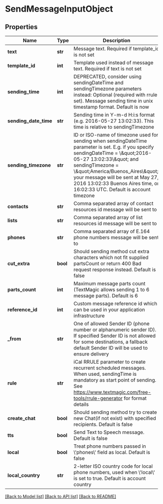 # SendMessageInputObject

## Properties
Name | Type | Description | Notes
------------ | ------------- | ------------- | -------------
**text** | **str** | Message text. Required if template_id is not set | [optional] 
**template_id** | **int** | Template used instead of message text. Required if text is not set | [optional] 
**sending_time** | **int** | DEPRECATED, consider using sendingDateTime and sendingTimezone parameters instead: Optional (required with rrule set). Message sending time in unix timestamp format. Default is now | [optional] 
**sending_date_time** | **str** | Sending time in Y-m-d H:i:s format (e.g. 2016-05-27 13:02:33). This time is relative to sendingTimezone | [optional] 
**sending_timezone** | **str** | ID or ISO-name of timezone used for sending when sendingDateTime parameter is set. E.g. if you specify sendingDateTime &#x3D; \\\&quot;2016-05-27 13:02:33\\\&quot; and sendingTimezone &#x3D; \\\&quot;America/Buenos_Aires\\\&quot;, your message will be sent at May 27, 2016 13:02:33 Buenos Aires time, or 16:02:33 UTC. Default is account timezone | [optional] 
**contacts** | **str** | Comma separated array of contact resources id message will be sent to | [optional] 
**lists** | **str** | Comma separated array of list resources id message will be sent to | [optional] 
**phones** | **str** | Comma separated array of E.164 phone numbers message will be sent to | [optional] 
**cut_extra** | **bool** | Should sending method cut extra characters which not fit supplied partsCount or return 400 Bad request response instead. Default is false | [optional] 
**parts_count** | **int** | Maximum message parts count (TextMagic allows sending 1 to 6 message parts). Default is 6 | [optional] 
**reference_id** | **int** | Custom message reference id which can be used in your application infrastructure | [optional] 
**_from** | **str** | One of allowed Sender ID (phone number or alphanumeric sender ID). If specified Sender ID is not allowed for some destinations, a fallback default Sender ID will be used to ensure delivery | [optional] 
**rule** | **str** | iCal RRULE parameter to create recurrent scheduled messages. When used, sendingTime is mandatory as start point of sending. See https://www.textmagic.com/free-tools/rrule-generator for format details | [optional] 
**create_chat** | **bool** | Should sending method try to create new Chat(if not exist) with specified recipients. Default is false | [optional] 
**tts** | **bool** | Send Text to Speech message. Default is false | [optional] 
**local** | **bool** | Treat phone numbers passed in \\&#39;phones\\&#39; field as local. Default is false | [optional] 
**local_country** | **str** | 2-letter ISO country code for local phone numbers, used when \\&#39;local\\&#39; is set to true. Default is account country | [optional] 

[[Back to Model list]](../README.md#documentation-for-models) [[Back to API list]](../README.md#documentation-for-api-endpoints) [[Back to README]](../README.md)


